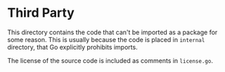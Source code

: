 # Third Party

This directory contains the code that can't be imported as a package for some reason. This is usually because the code is placed in `internal` directory, that Go explicitly prohibits imports.

The license of the source code is included as comments in `license.go`.
